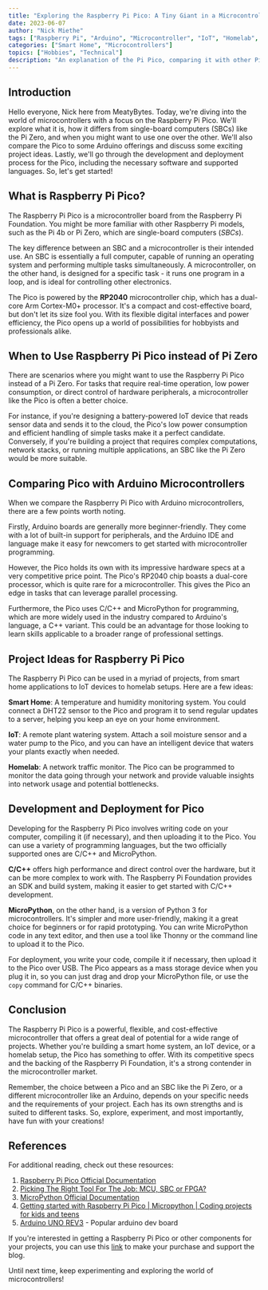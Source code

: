 ```yaml
---
title: "Exploring the Raspberry Pi Pico: A Tiny Giant in a Microcontroller World"
date: 2023-06-07
author: "Nick Miethe"
tags: ["Raspberry Pi", "Arduino", "Microcontroller", "IoT", "Homelab", "Smart Home"]
categories: ["Smart Home", "Microcontrollers"]
topics: ["Hobbies", "Technical"]
description: "An explanation of the Pi Pico, comparing it with other Pi offerings, plus more similar Arduino boards."
---
```


## Introduction

Hello everyone, Nick here from MeatyBytes. Today, we're diving into the world of microcontrollers with a focus on the Raspberry Pi Pico. We'll explore what it is, how it differs from single-board computers (SBCs) like the Pi Zero, and when you might want to use one over the other. We'll also compare the Pico to some Arduino offerings and discuss some exciting project ideas. Lastly, we'll go through the development and deployment process for the Pico, including the necessary software and supported languages. So, let's get started!

## What is Raspberry Pi Pico?

The Raspberry Pi Pico is a microcontroller board from the Raspberry Pi Foundation. You might be more familiar with other Raspberry Pi models, such as the Pi 4b or Pi Zero, which are single-board computers (*SBCs*).

The key difference between an SBC and a microcontroller is their intended use. An SBC is essentially a full computer, capable of running an operating system and performing multiple tasks simultaneously. A microcontroller, on the other hand, is designed for a specific task - it runs one program in a loop, and is ideal for controlling other electronics.

The Pico is powered by the **RP2040** microcontroller chip, which has a dual-core Arm Cortex-M0+ processor. It's a compact and cost-effective board, but don't let its size fool you. With its flexible digital interfaces and power efficiency, the Pico opens up a world of possibilities for hobbyists and professionals alike.

## When to Use Raspberry Pi Pico instead of Pi Zero

There are scenarios where you might want to use the Raspberry Pi Pico instead of a Pi Zero. For tasks that require real-time operation, low power consumption, or direct control of hardware peripherals, a microcontroller like the Pico is often a better choice.

For instance, if you're designing a battery-powered IoT device that reads sensor data and sends it to the cloud, the Pico's low power consumption and efficient handling of simple tasks make it a perfect candidate. Conversely, if you're building a project that requires complex computations, network stacks, or running multiple applications, an SBC like the Pi Zero would be more suitable.

## Comparing Pico with Arduino Microcontrollers

When we compare the Raspberry Pi Pico with Arduino microcontrollers, there are a few points worth noting.

Firstly, Arduino boards are generally more beginner-friendly. They come with a lot of built-in support for peripherals, and the Arduino IDE and language make it easy for newcomers to get started with microcontroller programming.

However, the Pico holds its own with its impressive hardware specs at a very competitive price point. The Pico's RP2040 chip boasts a dual-core processor, which is quite rare for a microcontroller. This gives the Pico an edge in tasks that can leverage parallel processing.

Furthermore, the Pico uses C/C++ and MicroPython for programming, which are more widely used in the industry compared to Arduino's language, a C++ variant. This could be an advantage for those looking to learn skills applicable to a broader range of professional settings.

## Project Ideas for Raspberry Pi Pico

The Raspberry Pi Pico can be used in a myriad of projects, from smart home applications to IoT devices to homelab setups. Here are a few ideas:

**Smart Home**: A temperature and humidity monitoring system. You could connect a DHT22 sensor to the Pico and program it to send regular updates to a server, helping you keep an eye on your home environment.

**IoT**: A remote plant watering system. Attach a soil moisture sensor and a water pump to the Pico, and you can have an intelligent device that waters your plants exactly when needed.

**Homelab**: A network traffic monitor. The Pico can be programmed to monitor the data going through your network and provide valuable insights into network usage and potential bottlenecks.

## Development and Deployment for Pico

Developing for the Raspberry Pi Pico involves writing code on your computer, compiling it (if necessary), and then uploading it to the Pico. You can use a variety of programming languages, but the two officially supported ones are C/C++ and MicroPython.

**C/C++** offers high performance and direct control over the hardware, but it can be more complex to work with. The Raspberry Pi Foundation provides an SDK and build system, making it easier to get started with C/C++ development.

**MicroPython**, on the other hand, is a version of Python 3 for microcontrollers. It's simpler and more user-friendly, making it a great choice for beginners or for rapid prototyping. You can write MicroPython code in any text editor, and then use a tool like Thonny or the command line to upload it to the Pico.

For deployment, you write your code, compile it if necessary, then upload it to the Pico over USB. The Pico appears as a mass storage device when you plug it in, so you can just drag and drop your MicroPython file, or use the `copy` command for C/C++ binaries.

## Conclusion

The Raspberry Pi Pico is a powerful, flexible, and cost-effective microcontroller that offers a great deal of potential for a wide range of projects. Whether you're building a smart home system, an IoT device, or a homelab setup, the Pico has something to offer. With its competitive specs and the backing of the Raspberry Pi Foundation, it's a strong contender in the microcontroller market.

Remember, the choice between a Pico and an SBC like the Pi Zero, or a different microcontroller like an Arduino, depends on your specific needs and the requirements of your project. Each has its own strengths and is suited to different tasks. So, explore, experiment, and most importantly, have fun with your creations!

## References

For additional reading, check out these resources:

1. [Raspberry Pi Pico Official Documentation](https://www.raspberrypi.org/documentation/rp2040/getting-started/)
2. [Picking The Right Tool For The Job: MCU, SBC or FPGA?](https://www.mouser.com/blog/picking-the-right-tool-for-the-job-mcu-sbc-or-fpga)
3. [MicroPython Official Documentation](https://docs.micropython.org/en/latest/)
4. [Getting started with Raspberry Pi Pico | Micropython | Coding projects for kids and teens](https://projects.raspberrypi.org/en/projects/getting-started-with-the-pico)
5. [Arduino UNO REV3](https://amzn.to/3PciZYB) - Popular arduino dev board

If you're interested in getting a Raspberry Pi Pico or other components for your projects, you can use this [link](https://amzn.to/3oRlqFd) to make your purchase and support the blog.

Until next time, keep experimenting and exploring the world of microcontrollers!